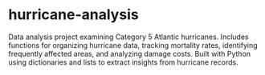 # hurricane-analysis
Data analysis project examining Category 5 Atlantic hurricanes. Includes functions for organizing hurricane data, tracking mortality rates, identifying frequently affected areas, and analyzing damage costs. Built with Python using dictionaries and lists to extract insights from hurricane records.
